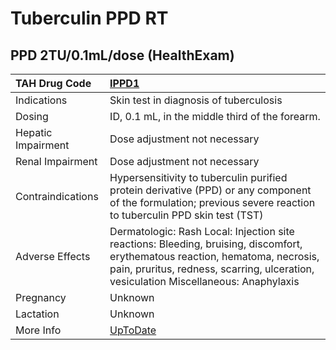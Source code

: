 # Tuberculin PPD RT

## PPD 2TU/0.1mL/dose (HealthExam)

| TAH Drug Code      | [IPPD1](https://www.tahsda.org.tw/drugs/hissearch.php?drug_code=IPPD1)                                                                                                                                                |
|:-------------------|:----------------------------------------------------------------------------------------------------------------------------------------------------------------------------------------------------------------------|
| Indications        | Skin test in diagnosis of tuberculosis                                                                                                                                                                                |
| Dosing             | ID, 0.1 mL, in the middle third of the forearm.                                                                                                                                                                       |
| Hepatic Impairment | Dose adjustment not necessary                                                                                                                                                                                         |
| Renal Impairment   | Dose adjustment not necessary                                                                                                                                                                                         |
| Contraindications  | Hypersensitivity to tuberculin purified protein derivative (PPD) or any component of the formulation; previous severe reaction to tuberculin PPD skin test (TST)                                                      |
| Adverse Effects    | Dermatologic: Rash Local: Injection site reactions: Bleeding, bruising, discomfort, erythematous reaction, hematoma, necrosis, pain, pruritus, redness, scarring, ulceration, vesiculation Miscellaneous: Anaphylaxis |
| Pregnancy          | Unknown                                                                                                                                                                                                               |
| Lactation          | Unknown                                                                                                                                                                                                               |
| More Info          | [UpToDate](https://www.uptodate.com/contents/tuberculin-ppd-rt-drug-information)                                                                                                                                      |

